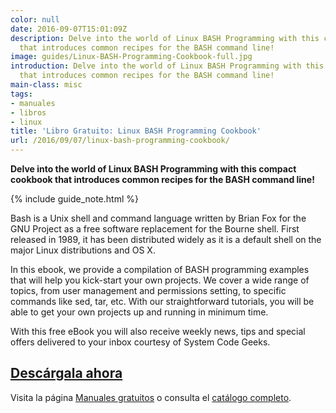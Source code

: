 ```yaml
---
color: null
date: 2016-09-07T15:01:09Z
description: Delve into the world of Linux BASH Programming with this compact cookbook
  that introduces common recipes for the BASH command line!
image: guides/Linux-BASH-Programming-Cookbook-full.jpg
introduction: Delve into the world of Linux BASH Programming with this compact cookbook
  that introduces common recipes for the BASH command line!
main-class: misc
tags:
- manuales
- libros
- linux
title: 'Libro Gratuito: Linux BASH Programming Cookbook'
url: /2016/09/07/linux-bash-programming-cookbook/
---
```


<figure>
   <amp-img on="tap:lightbox1" role="button" tabindex="0" layout="responsive" src="/assets/img/guides/Linux-BASH-Programming-Cookbook-centered.jpg" alt="{{ title }}" title="{{ title }}" width="800" height="420">
   </amp-img>
</figure>

__Delve into the world of Linux BASH Programming with this compact cookbook that introduces common recipes for the BASH command line!__

{% include guide_note.html %}

Bash is a Unix shell and command language written by Brian Fox for the GNU Project as a free software replacement for the Bourne shell. First released in 1989, it has been distributed widely as it is a default shell on the major Linux distributions and OS X.

<!--ad-->

In this ebook, we provide a compilation of BASH programming examples that will help you kick-start your own projects. We cover a wide range of topics, from user management and permissions setting, to specific commands like sed, tar, etc. With our straightforward tutorials, you will be able to get your own projects up and running in minimum time.

With this free eBook you will also receive weekly news, tips and special offers delivered to your inbox courtesy of System Code Geeks.

<div class="button-post">
  <h2><a href="http://bashyc-blogspot.tradepub.com/c/pubRD.mpl?sr=oc&_t=oc:&qf=w_syst05" target="_blank">Descárgala ahora</a></h2>
</div>

Visita la página [Manuales gratuitos][1] o consulta el [catálogo completo][2].

[1]: https://elbauldelprogramador.com/manuales-gratuitos/
[2]: http://elbauldelprogramador.tradepub.com/category/information-technology/1207/ "Catálogo completo de Guías gratuítas "
